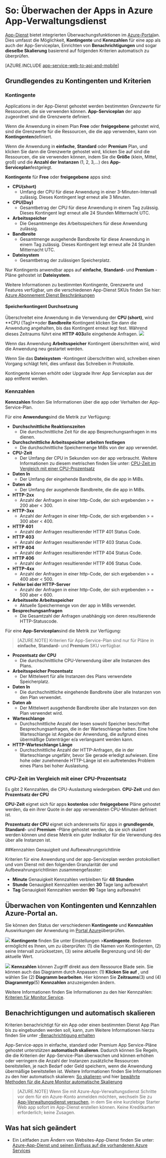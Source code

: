 <properties
    pageTitle="Überwachen der Apps in Azure App-Verwaltungsdienst"
    description="Informationen Sie zum Überwachen der Apps in Azure-App-Verwaltungsdienst mithilfe der Azure-Portal."
    services="app-service"
    documentationCenter=""
    authors="btardif"
    manager="wpickett"
    editor="mollybos"/>

<tags
    ms.service="app-service"
    ms.workload="na"
    ms.tgt_pltfrm="na"
    ms.devlang="na"
    ms.topic="article"
    ms.date="09/07/2016"
    ms.author="byvinyal"/>

# <a name="how-to-monitor-apps-in-azure-app-service"></a>So: Überwachen der Apps in Azure App-Verwaltungsdienst

[App-Dienst](http://go.microsoft.com/fwlink/?LinkId=529714) bietet integrierten Überwachungsfunktionen im [Azure-Portal](https://portal.azure.com)an.
Dies umfasst die Möglichkeit, **Kontingente** und **Kennzahlen** für eine app als auch der App-Serviceplan, Einrichten von **Benachrichtigungen** und sogar **dieselbe Skalierung** basierend auf folgenden Kriterien automatisch zu überprüfen.

[AZURE.INCLUDE [app-service-web-to-api-and-mobile](../../includes/app-service-web-to-api-and-mobile.md)]

## <a name="understanding-quotas-and-metrics"></a>Grundlegendes zu Kontingenten und Kriterien

### <a name="quotas"></a>Kontingente

Applications in der App-Dienst gehostet werden bestimmten *Grenzwerte* für Ressourcen, die sie verwenden können. **App-Serviceplan** der app zugeordnet sind die Grenzwerte definiert.

Wenn die Anwendung in einem Plan **Free** oder **freigegebene** gehostet wird, sind die Grenzwerte für die Ressourcen, die die app verwenden, kann von **Kontingenten**definiert.

Wenn die Anwendung in **einfache**, **Standard** oder **Premium** Plan, und klicken Sie dann die Grenzwerte gehostet wird, klicken Sie auf sind die Ressourcen, die sie verwenden können, indem Sie die **Größe** (klein, Mittel, groß) und die **Anzahl der Instanzen** (1, 2, 3,...) des **App-Serviceplan**festgelegt.

**Kontingente** für **Free** oder **freigegebene** apps sind:

* **CPU(short)**
   * Umfang der CPU für diese Anwendung in einer 3-Minuten-Intervall zulässig. Dieses Kontingent legt erneut alle 3 Minuten.
* **CPU(Day)**
   * Gesamtbetrag der CPU für diese Anwendung in einem Tag zulässig. Dieses Kontingent legt erneut alle 24 Stunden Mitternacht UTC.
* **Arbeitsspeicher**
   * Die Gesamtmenge des Arbeitsspeichers für diese Anwendung zulässig.
* **Bandbreite**
   * Gesamtmenge ausgehende Bandbreite für diese Anwendung in einem Tag zulässig.
   Dieses Kontingent legt erneut alle 24 Stunden Mitternacht UTC.
* **Dateisystem**
   * Gesamtbetrag der zulässigen Speicherplatz.

Nur Kontingents anwendbar apps auf **einfache**, **Standard-** und **Premium** -Pläne gehostet ist **Dateisystem**.

Weitere Informationen zu bestimmten Kontingente, Grenzwerte und Features verfügbar, um die verschiedenen App-Dienst SKUs finden Sie hier: [Azure Abonnement Dienst Beschränkungen](../azure-subscription-service-limits.md#app-service-limits)

#### <a name="quota-enforcement"></a>Speicherkontingent Durchsetzung

Überschreitet eine Anwendung in die Verwendung der **CPU (short)**, wird **CPU (Tag)**oder **Bandbreite** Kontingent klicken Sie dann die Anwendung angehalten, bis das Kontingent erneut legt fest. Während dieses Zeitraums führt eine **HTTP 403**alle eingehende Anfragen.
![][http403]

Wenn das Anwendung **Arbeitsspeicher** Kontingent überschritten wird, wird die Anwendung neu gestartet werden.

Wenn Sie das **Dateisystem** -Kontingent überschritten wird, schreiben einen Vorgang schlägt fehl, dies umfasst das Schreiben in Protokolle.

Kontingente können erhöht oder Upgrade Ihrer App Serviceplan aus der app entfernt werden.

### <a name="metrics"></a>Kennzahlen

**Kennzahlen** finden Sie Informationen über die app oder Verhalten der App-Service-Plan.

Für eine **Anwendung**sind die Metrik zur Verfügung:

* **Durchschnittliche Reaktionszeiten**
   * Die durchschnittliche Zeit für die app Besprechungsanfragen in ms dienen.
* **Durchschnittliche Arbeitsspeicher arbeiten festlegen**
   * Die durchschnittliche Speichermenge MiBs von der app verwendet.
* **CPU-Zeit**
   * Der Umfang der CPU in Sekunden von der app verbraucht. Weitere Informationen zu diesem metrischen finden Sie unter: [CPU-Zeit im Vergleich mit einer CPU-Prozentsatz](#cpu-time-vs-cpu-percentage)
* **Daten In**
   * Der Umfang der eingehende Bandbreite, die die app in MiBs.
* **Daten ab**
   * Der Umfang der ausgehende Bandbreite, die die app in MiBs.
* **HTTP-2xx**
   * Anzahl der Anfragen in einer http-Code, der sich ergebenden > = 200 aber < 300.
* **HTTP-3xx**
   * Anzahl der Anfragen in einer http-Code, der sich ergebenden > = 300 aber < 400.
* **HTTP 401**
   * Anzahl der Anfragen resultierender HTTP 401 Status Code.
* **HTTP 403**
   * Anzahl der Anfragen resultierender HTTP 403 Status Code.
* **HTTP 404**
   * Anzahl der Anfragen resultierender HTTP 404 Status Code.
* **HTTP 406**
   * Anzahl der Anfragen resultierender HTTP 406 Status Code.
* **HTTP-4xx**
   * Anzahl der Anfragen in einer http-Code, der sich ergebenden > = 400 aber < 500.
* **Fehler bei der HTTP-Server**
   * Anzahl der Anfragen in einer http-Code, der sich ergebenden > = 500 aber < 600.
* **Arbeitsseite Arbeitsspeicher**
   * Aktuelle Speichermenge von der app in MiBs verwendet.
* **Besprechungsanfragen**
   * Die Gesamtzahl der Anfragen unabhängig von deren resultierende HTTP-Statuscode.

Für eine **App-Serviceplan**sind die Metrik zur Verfügung:

>[AZURE.NOTE] Kriterien für App-Service-Plan sind nur für Pläne in **einfache**, **Standard-** und **Premium** SKU verfügbar.

* **Prozentsatz der CPU**
   * Die durchschnittliche CPU-Verwendung über alle Instanzen des Plans.
* **Arbeitsspeicher Prozentsatz**
   * Der Mittelwert für alle Instanzen des Plans verwendete Speicherplatz.
* **Daten In**
   * Die durchschnittliche eingehende Bandbreite über alle Instanzen von den Plan verwendet.
* **Daten ab**
   * Der Mittelwert ausgehende Bandbreite über alle Instanzen von den Plan verwendet wird.
* **Warteschlange**
   * Durchschnittliche Anzahl der lesen sowohl Speicher beschriftet Besprechungsanfragen, die in der Warteschlange hatten. Eine hohe Warteschlange ist Angabe der Anwendung, die aufgrund eines übermäßige Datenträger e/a verlangsamt werden kann.
* **HTTP-Warteschlange Länge**
   * Durchschnittliche Anzahl der HTTP-Anfragen, die in der Warteschlange ungefähr, bevor Sie gerade erledigt aufwiesen. Eine hohe oder zunehmende HTTP-Länge ist ein auftretendes Problem eines Plans bei hoher Auslastung.

### <a name="cpu-time-vs-cpu-percentage"></a>CPU-Zeit im Vergleich mit einer CPU-Prozentsatz
<!-- To do: Fix Anchor (#CPU-time-vs.-CPU-percentage) -->

Es gibt 2 Kennzahlen, die CPU-Auslastung wiedergeben. **CPU-Zeit** und den **Prozentsatz der CPU**

**CPU-Zeit** eignet sich für apps **kostenlos** oder **freigegebene** Pläne gehostet werden, da ein ihrer Quote in der app verwendeten CPU-Minuten definiert ist.

**Prozentsatz der CPU** eignet sich andererseits für apps in **grundlegende**, **Standard-** und **Premium** -Pläne gehostet werden, da sie sich skaliert werden können und diese Metrik ein guter Indikator für die Verwendung des über alle Instanzen ist.

##<a name="metrics-granularity-and-retention-policy"></a>Kennzahlen Genauigkeit und Aufbewahrungsrichtlinie

Kriterien für eine Anwendung und der app-Serviceplan werden protokolliert und vom Dienst mit den folgenden Granularität der und Aufbewahrungsrichtlinien zusammengefasster:

 * **Minute** Genauigkeit Kennzahlen verbleiben für **48 Stunden**
 * **Stunde** Genauigkeit Kennzahlen werden **30** Tage lang aufbewahrt
 * **Tag** Genauigkeit Kennzahlen werden **90** Tage lang aufbewahrt

## <a name="monitoring-quotas-and-metrics-in-the-azure-portal"></a>Überwachen von Kontingenten und Kennzahlen Azure-Portal an.

Sie können den Status der verschiedenen **Kontingente** und **Kennzahlen** Auswirkungen der Anwendung im [Portal Azure](https://portal.azure.com)überprüfen.

![][quotas]
**Kontingente** finden Sie unter Einstellungen >**Kontingente**. Bedienen ermöglicht es Ihnen, um zu überprüfen: (1) die Namen von Kontingenten, (2) seine Intervall zurücksetzen, (3) seine aktuelle Begrenzung und (4) der aktuelle Wert.

![][metrics]
**Kennzahlen** können Zugriff direkt aus dem Ressource Blade sein. Sie können auch das Diagramm durch Anpassen: (1) **Klicken Sie auf** , und wählen Sie (2) **Diagramm bearbeiten**.
Hier können Sie **Zeitraums**(3) und (4) **Diagrammtyp**(5) **Kennzahlen** anzuzeigenden ändern.  

Weitere Informationen finden Sie Informationen zu den hier Kennzahlen: [Kriterien für Monitor Service](../monitoring-and-diagnostics/insights-how-to-customize-monitoring.md).

## <a name="alerts-and-autoscale"></a>Benachrichtigungen und automatisch skalieren
Kriterien benachrichtigt für ein App oder einen bestimmten Dienst App Plan bis zu eingebunden werden soll, kann, zum Weitere Informationen hierzu finden Sie unter [-Benachrichtigung erhalten](../monitoring-and-diagnostics/insights-receive-alert-notifications.md)

App-Service-apps in einfache, standard oder Premium App Service-Pläne gehostet unterstützen **automatisch skalieren**. Dadurch können Sie Regeln, die die Kriterien der App-Service-Plan überwachen und können erhöhen oder verringern die Anzahl der Instanzen zusätzliche Ressourcen bereitstellen, je nach Bedarf oder Geld speichern, wenn die Anwendung übermäßige bereitstellen ist. Weitere Informationen finden Sie Informationen zu den hier automatisch skalieren: [So skalieren](../monitoring-and-diagnostics/insights-how-to-scale.md) und hier [bewährte Methoden für die Azure Monitor automatische Skalierung](../monitoring-and-diagnostics/insights-autoscale-best-practices.md)

>[AZURE.NOTE] Wenn Sie mit Azure-App-Verwaltungsdienst Schritte vor dem für ein Azure-Konto anmelden möchten, wechseln Sie zu [App-Verwaltungsdienst versuchen](http://go.microsoft.com/fwlink/?LinkId=523751), in dem Sie eine kurzlebige Starter Web app sofort im App-Dienst erstellen können. Keine Kreditkarten erforderlich; keine Zusagen.

## <a name="whats-changed"></a>Was hat sich geändert
* Ein Leitfaden zum Ändern von Websites-App-Dienst finden Sie unter: [Azure-App-Dienst und seinen Einfluss auf die vorhandenen Azure Services](http://go.microsoft.com/fwlink/?LinkId=529714)

[fzilla]:http://go.microsoft.com/fwlink/?LinkId=247914
[vmsizes]:http://go.microsoft.com/fwlink/?LinkID=309169



<!-- Images. -->
[http403]: ./media/web-sites-monitor/http403.png
[quotas]: ./media/web-sites-monitor/quotas.png
[metrics]: ./media/web-sites-monitor/metrics.png
